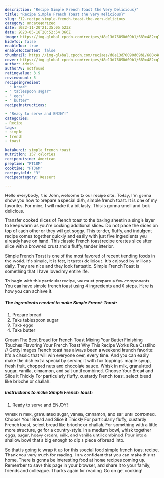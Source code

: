 ```yaml
---
description: "Recipe Simple French Toast the Very Delicious}"
title: "Recipe Simple French Toast the Very Delicious}"
slug: 312-recipe-simple-french-toast-the-very-delicious
category: Uncategorized
date: 2022-11-20T21:35:05.523Z
date: 2023-05-18T20:52:54.366Z
image: https://img-global.cpcdn.com/recipes/d8e13d76090d09b1/680x482cq70/simple-french-toast-recipe-main-photo.jpg
hideToc: false
enableToc: true
enableTocContent: false
thumbnail: https://img-global.cpcdn.com/recipes/d8e13d76090d09b1/680x482cq70/simple-french-toast-recipe-main-photo.jpg
cover: https://img-global.cpcdn.com/recipes/d8e13d76090d09b1/680x482cq70/simple-french-toast-recipe-main-photo.jpg
author: Admin
authorAv: notfound
ratingvalue: 3.9
reviewcount: 5
recipeingredient:
- " bread"
- " tablespoon sugar"
- " eggs"
- " butter"
recipeinstructions:

- "Ready to serve and ENJOY!"
categories:
- Recipe
tags:
- simple
- french
- toast

katakunci: simple french toast 
nutrition: 157 calories
recipecuisine: American
preptime: "PT18M"
cooktime: "PT36M"
recipeyield: "3"
recipecategory: Dessert

---
```



Hello everybody, it is John, welcome to our recipe site. Today, I'm gonna show you how to prepare a special dish, simple french toast. It is one of my favorites. For mine, I will make it a bit tasty. This is gonna smell and look delicious.

Transfer cooked slices of French toast to the baking sheet in a single layer to keep warm as you&#39;re cooking additional slices. Do not place the slices on top of each other or they will get soggy. This tender, fluffy, and indulgent recipe comes together quickly and easily with just five ingredients you already have on hand. This classic French toast recipe creates slice after slice with a browned crust and a fluffy, tender interior.

Simple French Toast is one of the most favored of recent trending foods in the world. It's simple, it is fast, it tastes delicious. It's enjoyed by millions daily. They are nice and they look fantastic. Simple French Toast is something that I have loved my entire life.


To begin with this particular recipe, we must prepare a few components. You can have simple french toast using 4 ingredients and 0 steps. Here is how you can achieve it.

<!--inarticleads1-->

##### The ingredients needed to make Simple French Toast:

1. Prepare  bread
1. Take  tablespoon sugar
1. Take  eggs
1. Take  butter


Cream The Best Bread for French Toast Mixing Your Batter Finishing Touches Flavoring Your French Toast Why This Recipe Works Rua Castilho // Getty Images French toast has always been a weekend brunch favorite: It&#39;s a classic that will win everyone over, every time. And you can easily make the dish extra special by serving it with fun toppings: maple syrup, fresh fruit, chopped nuts and chocolate sauce. Whisk in milk, granulated sugar, vanilla, cinnamon, and salt until combined. Choose Your Bread and Slice it Thickly For particularly fluffy, custardy French toast, select bread like brioche or challah. 

<!--inarticleads2-->

##### Instructions to make Simple French Toast:


1. Ready to serve and ENJOY!

Whisk in milk, granulated sugar, vanilla, cinnamon, and salt until combined. Choose Your Bread and Slice it Thickly For particularly fluffy, custardy French toast, select bread like brioche or challah. For something with a little more structure, go for a country-style. In a medium bowl, whisk together eggs, sugar, heavy cream, milk, and vanilla until combined. Pour into a shallow bowl that&#39;s big enough to dip a piece of bread into. 

So that is going to wrap it up for this special food simple french toast recipe. Thank you very much for reading. I am confident that you can make this at home. There is gonna be interesting food at home recipes coming up. Remember to save this page in your browser, and share it to your family, friends and colleague. Thanks again for reading. Go on get cooking!
